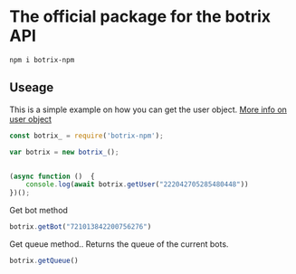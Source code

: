 
# The official package for the botrix API

```
npm i botrix-npm
```


## Useage

This is a simple example on how you can get the user object. [More info on user object](https://github.com/WindowsCmd/botrixApiDocs)
```js
const botrix_ = require('botrix-npm');

var botrix = new botrix_();


(async function ()  {
    console.log(await botrix.getUser("222042705285480448"))
})();
```

Get bot method 
```js
botrix.getBot("721013842200756276")
```

Get queue method.. Returns the queue of the current bots.
```js
botrix.getQueue()
```


